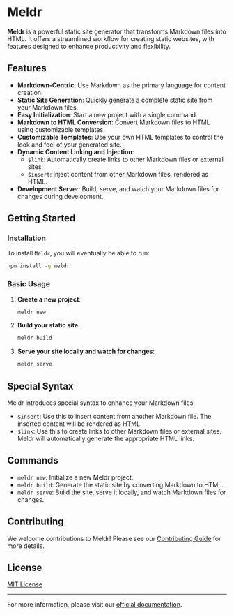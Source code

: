 # Meldr

**Meldr** is a powerful static site generator that transforms Markdown files into HTML. It offers a streamlined workflow for creating static websites, with features designed to enhance productivity and flexibility.

## Features

- **Markdown-Centric**: Use Markdown as the primary language for content creation.
- **Static Site Generation**: Quickly generate a complete static site from your Markdown files.
- **Easy Initialization**: Start a new project with a single command.
- **Markdown to HTML Conversion**: Convert Markdown files to HTML using customizable templates.
- **Customizable Templates**: Use your own HTML templates to control the look and feel of your generated site.
- **Dynamic Content Linking and Injection**: 
  - `$link`: Automatically create links to other Markdown files or external sites.
  - `$insert`: Inject content from other Markdown files, rendered as HTML.
- **Development Server**: Build, serve, and watch your Markdown files for changes during development.

## Getting Started

### Installation

To install `Meldr`, you will eventually be able to run:

```bash
npm install -g meldr
```

### Basic Usage

1. **Create a new project**:
   ```bash
   meldr new
   ```

2. **Build your static site**:
   ```bash
   meldr build
   ```

3. **Serve your site locally and watch for changes**:
   ```bash
   meldr serve
   ```

## Special Syntax

Meldr introduces special syntax to enhance your Markdown files:

- `$insert`: Use this to insert content from another Markdown file. The inserted content will be rendered as HTML.
- `$link`: Use this to create links to other Markdown files or external sites. Meldr will automatically generate the appropriate HTML links.

## Commands

- `meldr new`: Initialize a new Meldr project.
- `meldr build`: Generate the static site by converting Markdown to HTML.
- `meldr serve`: Build the site, serve it locally, and watch Markdown files for changes.

## Contributing

We welcome contributions to Meldr! Please see our [Contributing Guide](CONTRIBUTING.md) for more details.

## License

[MIT License](LICENSE)

---

For more information, please visit our [official documentation](#).
